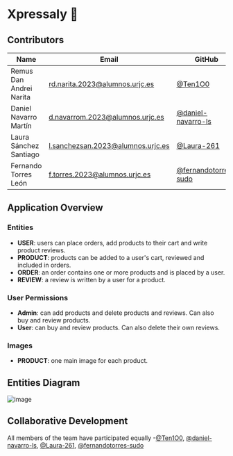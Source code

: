 # Xpressaly 🛒

## Contributors 

| Name | Email | GitHub |
|-------|-------|--------|
| Remus Dan Andrei Narita | rd.narita.2023@alumnos.urjc.es | [@Ten1O0](https://github.com/Ten1O0) |
| Daniel Navarro Martín | d.navarrom.2023@alumnos.urjc.es | [@daniel-navarro-ls](https://github.com/daniel-navarro-ls) |
| Laura Sánchez Santiago | l.sanchezsan.2023@alumnos.urjc.es | [@Laura-261](https://github.com/Laura-261) |
| Fernando Torres León | f.torres.2023@alumnos.urjc.es | [@fernandotorres-sudo](https://github.com/fernandotorres-sudo) |

## Application Overview

### Entities
- **USER**: users can place orders, add products to their cart and write product reviews.
- **PRODUCT**: products can be added to a user's cart, reviewed and included in orders.
- **ORDER**: an order contains one or more products and is placed by a user.
- **REVIEW**: a review is written by a user for a product.

### User Permissions
- **Admin**: can add products and delete products and reviews. Can also buy and review products.
- **User**: can buy and review products. Can also delete their own reviews.

### Images
- **PRODUCT**: one main image for each product.

## Entities Diagram
![image](https://github.com/user-attachments/assets/0c192c9a-7cbb-42fb-b6eb-25da8d10b2b4)


## Collaborative Development

All members of the team have participated equally
-[@Ten1O0](https://github.com/Ten1O0), [@daniel-navarro-ls](https://github.com/daniel-navarro-ls), [@Laura-261](https://github.com/Laura-261), [@fernandotorres-sudo](https://github.com/fernandotorres-sudo)

